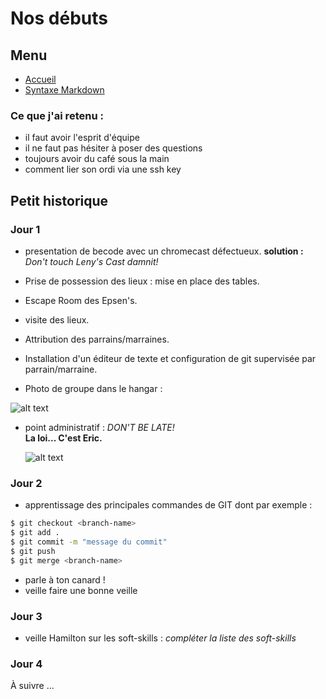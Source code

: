 # Nos débuts

## Menu

* [Accueil](https://github.com/Qlfvr/exercice-markdown/blob/master/README.md)
* [Syntaxe Markdown](https://github.com/Qlfvr/exercice-markdown/blob/master/syntaxe_markdown.md)
  
### Ce que j'ai retenu :

- il faut avoir l'esprit d'équipe
- il ne faut pas hésiter à poser des questions
- toujours avoir du café sous la main
- comment lier son ordi via une ssh key


## Petit historique 

### Jour 1 ###

- presentation de becode avec un chromecast défectueux. 
**solution :** *Don't touch Leny's Cast damnit!*

- Prise de possession des lieux : mise en place des tables.

- Escape Room des Epsen's.

- visite des lieux.

- Attribution des parrains/marraines.

- Installation d'un éditeur de texte et configuration de git supervisée par parrain/marraine.

- Photo de groupe dans le hangar :

![alt text](https://scontent.fbru3-1.fna.fbcdn.net/v/t1.0-9/81507834_1088763368138861_8324934250843340800_n.png?_nc_cat=105&_nc_ohc=Z4tTnTvR5m0AQnxx1pkIooXt63J5gQJ-apnUiEdqKtft_l6bJ9E5wWsIw&_nc_ht=scontent.fbru3-1.fna&oh=d7ba09d49ff37ce7592d2a8d0ba6a0c5&oe=5E9A0D9C "Photo du groupe")

- point administratif : *DON'T BE LATE!*  
  **La loi... C'est Eric.**

  ![alt text](https://media.giphy.com/media/useUF6IHpTqSc/giphy.gif "I AM THE LAW")
  
### Jour 2 ###

- apprentissage des principales commandes de GIT dont par exemple : 

```sh
$ git checkout <branch-name>
$ git add .
$ git commit -m "message du commit"
$ git push 
$ git merge <branch-name>
```

- parle à ton canard ! 
- veille faire une bonne veille 

### Jour 3 ###

- veille Hamilton sur les soft-skills : 
    *compléter la liste des soft-skills*

### Jour 4 ###

À suivre ...

